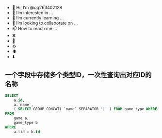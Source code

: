 - 👋 Hi, I’m @qq263402128
- 👀 I’m interested in ...
- 🌱 I’m currently learning ...
- 💞️ I’m looking to collaborate on ...
- 📫 How to reach me ...
- :x:
- :snake:
- :recycle:
- :arrow_up:
- :arrow_down:

<!---
qq263402128/qq263402128 is a ✨ special ✨ repository because its `README.md` (this file) appears on your GitHub profile.
You can click the Preview link to take a look at your changes.
--->

## 一个字段中存储多个类型ID，一次性查询出对应ID的名称
```sql
SELECT
	a.id,
	a.`name`,
	( SELECT GROUP_CONCAT( `name` SEPARATOR '|' ) FROM game_type WHERE FIND_IN_SET( id, a.tid ) > 0 ) AS types 
FROM
	game a,
	game_type b 
WHERE
	a.tid = b.id
```
